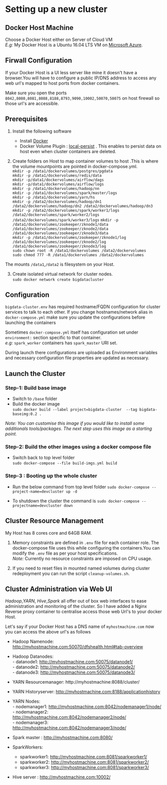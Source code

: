 # Setting up a new cluster

## Docker Host Machine 
Choose a Docker Host either on Server of Cloud VM   
_E.g:_ My Docker Host is a Ubuntu 16.04 LTS VM on [Microsoft Azure](https://portal.azure.com). 

## Firwall Configuration
If your Docker Host is a UI less server like mine it doesn't have a browser.You will have to configure a public IP/DNS address to access any web url's mapped to host ports from docker containers.

Make sure you open the ports `8042,8080,8081,8088,8188,8793,9090,10002,50070,50075` on host firewall so those url's are accessible. 

## Prerequisites
1. Install the following software
   - Install [Docker](https://docs.docker.com/engine/installation/linux/docker-ce)   
   - Docker Volume Plugin : [local-persist](https://github.com/CWSpear/local-persist) . This enables to persist data on host  even when cluster containers are deleted.  

2. Create folders on Host to map container volumes to host .This is where the volume mountpoints are pointed in docker-compose.yml.   
      `mkdir -p /data1/dockervolumes/postgres/pgdata`  
      `mkdir -p /data1/dockervolumes/redis/data`  
      `mkdir -p/data1/dockervolumes/airflow/dags`  
      `mkdir -p/data1/dockervolumes/airflow/logs`  
      `mkdir -p /data1/dockervolumes/hadoop/nn`  
      `mkdir -p /data1/dockervolumes/spark/master/logs`   
      `mkdir -p /data1/dockervolumes/yarn/hs`  
      `mkdir -p /data2/dockervolumes/hadoop/dn1 /data2/dockervolumes/hadoop/dn2 /data2/dockervolumes/hadoop/dn3`    
      `mkdir -p /data2/dockervolumes/spark/worker1/logs /data2/dockervolumes/spark/worker2/logs /data2/dockervolumes/spark/worker3/logs`
      `mkdir -p /data1/dockervolumes/zookeeper/zknode1/data /data1/dockervolumes/zookeeper/zknode2/data /data1/dockervolumes/zookeeper/zknode3/data`  
	`mkdir -p /data1/dockervolumes/zookeeper/zknode1/log /data1/dockervolumes/zookeeper/zknode2/log    /data1/dockervolumes/zookeeper/zknode3/log`  
	`sudo chown root -R /data1/dockervolumes /data2/dockervolumes`  
	`sudo chmod 777 -R /data1/dockervolumes /data2/dockervolumes`      
	
  The mounts `/data1`,`/data2` is filesystem on your Host.

3. Create isolated virtual network for cluster nodes.   
    `sudo docker network create bigdatacluster`

## Configuration
`bigdata-cluster.env` has required hostname/FQDN configuration for cluster services to talk to each other. If you change hostnames/network alias in `docker-compose.yml` make sure you update the configurations before launching the containers 

Sometimes `docker-compose.yml` itself has configuration set under `environment:` section specific to that container.   
_e.g:_ `spark_worker` containers has `spark_master` URI set.

During launch there configurations are uploaded as Environment variables and necessary configuration file properties are updated as necessary.


## Launch the Cluster

### Step-1: Build base image 
- Switch to `/base` folder   
- Build the docker image  
`sudo docker build --label project=bigdata-cluster  --tag bigdata-baseimg:0.2 .`

*Note: You can customise this image if you would like to install some additionals tools/packages. The next step uses this image as a starting point.*

### Step-2: Build the other images using a docker compose file
-  Switch back to top level folder  
`sudo docker-compose --file build-imgs.yml build`

### Step-3 : Booting up the whole cluster
- Run the below command from top level folder
`sudo docker-compose --project-name=devcluster up -d`

- To shutdown the cluster the command is
`sudo docker-compose --projectname=devcluster down`  

## Cluster Resource Management
My Host has 8 cores core and 64GB RAM.  

1. Memory constraints are defined in `.env` file for each container role. The docker-compose file uses this while configuring the containers.You can modify the `.env` file as per your host specifications.  
_Note:_ Currently no resource constraints are imposed on CPU usage.  

2. If you need to reset files in mounted named volumes during cluster redeployment you can run the script `cleanup-volumes.sh`.  


## Cluster Administration via Web UI

_Hadoop_,_YARN_, _Hive_,_Spark_ all offer out of box web interfaces to ease administration and monitoring of the cluster. So I have added a Nginx Reverse proxy container to centralise access those web Url's to your docker Host.

Let's say if your Docker Host has a DNS name of `myhostmachine.com` now you can access the above url's as follows  


- Hadoop Namenode: http://myhostmachine.com:50070/dfshealth.html#tab-overview    
- Hadoop Datanodes:    
      - datanode1: http://myhostmachine.com:50075/datanode1/  
      - datanode2: http://myhostmachine.com:50075/datanode2/  
      - datanode3: http://myhostmachine.com:50075/datanode3/ 


- YARN Resourcemanager: http://myhostmachine:8088/cluster/    
- YARN Historyserver: http://myhostmachine.com:8188/applicationhistory  
- YARN Nodes:   
      - nodemanager1: http://myhostmachine.com:8042/nodemanager1/node/  
      - nodemanager2: http://myhostmachine.com:8042/nodemanager2/node/  
      - nodemanager3: http://myhostmachine.com:8042/nodemanager3/node/


- Spark master : http://myhostmachine.com:8080/  
- SparkWorkers:
     - sparkworker1: http://myhostmachine.com:8081/sparkworker1/
     - sparkworker2: http://myhostmachine.com:8081/sparkworker2/
     - sparkworker3: http://myhostmachine.com:8081/sparkworker3/
    
- Hive server : http://myhostmachine.com:10002/
